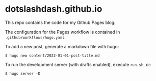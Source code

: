 # dotslashdash.github.io
This repo contains the code for my Github Pages blog.

The configuration for the Pages workflow is contained in
`.github/workflows/hugo.yaml`.

To add a new post, generate a markdown file with hugo:
```
$ hugo new content/2023-01-01-post-title.md
```

To run the development server (with drafts enabled), execute `run.sh`, or:
```
$ hugo server -D
```
